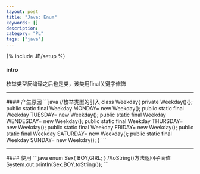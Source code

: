 ```yaml
--- 
layout: post 
title: "Java: Enum" 
keywords: [] 
description: 
category: "PL"
tags: ["java"] 
--- 
```

{% include JB/setup %}


#### intro
枚举类型反编译之后也是类，该类用final关键字修饰
<hr />
#### 产生原因
```java
//枚举类型的引入
class Weekday{
	private Weekday(){};
	public static final Weekday MONDAY= new Weekday();
	public static final Weekday TUESDAY= new Weekday();
	public static final Weekday WENDESDAY= new Weekday();
	public static final Weekday THURSDAY= new Weekday();
	public static final Weekday FRIDAY= new Weekday();
	public static final Weekday SATURDAY= new Weekday();
	public static final Weekday SUNDAY= new Weekday();
}
```
<hr />
#### 使用
```java
enum Sex{
	BOY,GIRL;
}
//toString()方法返回子面值
System.out.println(Sex.BOY.toString());
```
